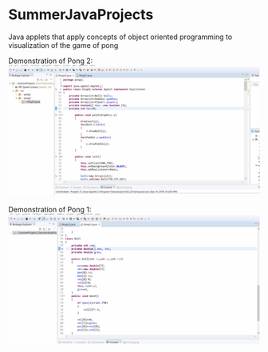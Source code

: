 # SummerJavaProjects
Java applets that apply concepts of object oriented programming to visualization of the game of pong

Demonstration of Pong 2:
![](pong2_gif_demo.gif)

Demonstration of Pong 1:
![](pong1_gif_demo.gif)


